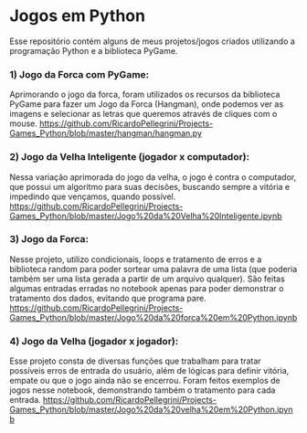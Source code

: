 # Jogos em Python
Esse repositório contém alguns de meus projetos/jogos criados utilizando a programação Python e a biblioteca PyGame.

### 1) Jogo da Forca com PyGame:
Aprimorando o jogo da forca, foram utilizados os recursos da biblioteca PyGame para fazer um Jogo da Forca (Hangman), onde podemos ver as imagens e selecionar as letras que queremos através de cliques com o mouse.
https://github.com/RicardoPellegrini/Projects-Games_Python/blob/master/hangman/hangman.py

### 2) Jogo da Velha Inteligente (jogador x computador):
Nessa variação aprimorada do jogo da velha, o jogo é contra o computador, que possui um algoritmo para suas decisões, buscando sempre a vitória e impedindo que vençamos, quando possível.
https://github.com/RicardoPellegrini/Projects-Games_Python/blob/master/Jogo%20da%20Velha%20Inteligente.ipynb

### 3) Jogo da Forca:
Nesse projeto, utilizo condicionais, loops e tratamento de erros e a biblioteca random para poder sortear uma palavra de uma lista (que poderia também ser uma lista gerada a partir de um arquivo qualquer).
São feitas algumas entradas erradas no notebook apenas para poder demonstrar o tratamento dos dados, evitando que programa pare.
https://github.com/RicardoPellegrini/Projects-Games_Python/blob/master/Jogo%20da%20forca%20em%20Python.ipynb

### 4) Jogo da Velha (jogador x jogador):
Esse projeto consta de diversas funções que trabalham para tratar possíveis erros de entrada do usuário, além de lógicas para definir vitória, empate ou que o jogo ainda não se encerrou.
Foram feitos exemplos de jogos nesse notebook, demonstrando também o tratamento para cada entrada.
https://github.com/RicardoPellegrini/Projects-Games_Python/blob/master/Jogo%20da%20velha%20em%20Python.ipynb


